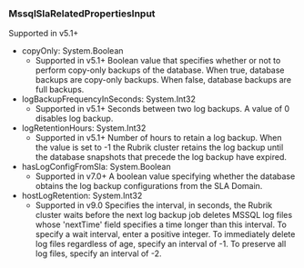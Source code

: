 ### MssqlSlaRelatedPropertiesInput
Supported in v5.1+

- copyOnly: System.Boolean
  - Supported in v5.1+
      Boolean value that specifies whether or not to perform copy-only backups of the database. When true, database backups are copy-only backups. When false, database backups are full backups.
- logBackupFrequencyInSeconds: System.Int32
  - Supported in v5.1+
      Seconds between two log backups. A value of 0 disables log backup.
- logRetentionHours: System.Int32
  - Supported in v5.1+
      Number of hours to retain a log backup. When the value is set to -1 the Rubrik cluster retains the log backup until the database snapshots that precede the log backup have expired.
- hasLogConfigFromSla: System.Boolean
  - Supported in v7.0+
      A boolean value specifying whether the database obtains the log backup configurations from the SLA Domain.
- hostLogRetention: System.Int32
  - Supported in v9.0
      Specifies the interval, in seconds, the Rubrik cluster waits before the next log backup job deletes MSSQL log files whose 'nextTime' field specifies a time longer than this interval. To specify a wait interval, enter a positive integer. To immediately delete log files regardless of age, specify an interval of -1. To preserve all log files, specify an interval of -2.
